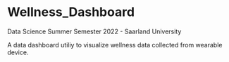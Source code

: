 # Wellness_Dashboard

Data Science Summer Semester 2022 - Saarland University

A data dashboard utiliy to visualize wellness data collected from wearable device.
